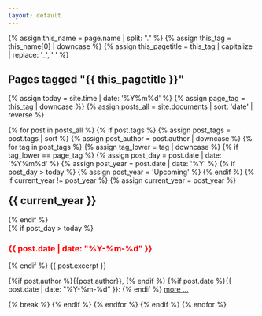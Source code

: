 ```yaml
---
layout: default
---
```


{% assign this_name = page.name | split: "." %}
{% assign this_tag = this_name[0] | downcase %}
{% assign this_pagetitle = this_tag  | capitalize | replace: '_', ' ' %}

<h2 class="page_title">Pages tagged "{{ this_pagetitle  }}"</h2>

{% assign today = site.time | date: '%Y%m%d' %}
{% assign page_tag = this_tag | downcase %}
{% assign posts_all = site.documents | sort: 'date' | reverse %}

{% for post in posts_all %}
  {% if post.tags %}
    {% assign post_tags = post.tags | sort %}
    {% assign post_author = post.author | downcase %}
    {% for tag in post_tags %}
      {% assign tag_lower = tag | downcase %}
      {% if tag_lower == page_tag %}
        {% assign post_day = post.date | date: '%Y%m%d' %}
        {% assign post_year = post.date | date: '%Y' %}
        {% if post_day > today %}
          {% assign post_year = 'Upcoming' %}
        {% endif %}
        {% if current_year != post_year %}
          {% assign current_year = post_year %}
<h2 id="y{{post.date | date: "%Y"}}" style="margin-top: 20px;">{{ current_year }}</h2>
        {% endif %}
<div class="excerpt">
        {% if post_day > today %}
  <h3 style="color: red">{{ post.date | date: "%Y-%m-%d" }}</h3>
        {% endif %}
      {{ post.excerpt }}
  <p class="footnote">
      {%if post.author %}{{post.author}}, {% endif %}
      {%if post.date %}{{ post.date | date: "%Y-%m-%d" }}: {% endif %}
      <a href="{{ post.url | relative_url }}">more ...</a>
  </p>
</div>
        {% break %}
      {% endif %}
    {% endfor %}
  {% endif %}
{% endfor %}
